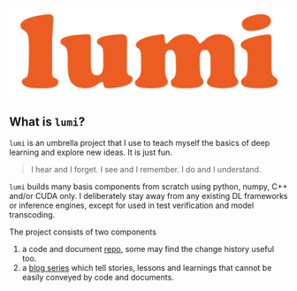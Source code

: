 <div align="center">
  <p><img src="/assets/lumi-logo.png"/></p>
</div>

## What is `lumi`?

`lumi` is an umbrella project that I use to teach myself the basics of deep learning and explore new ideas. It is just fun. 

> I hear and I forget. I see and I remember. I do and I understand.

`lumi` builds many basis components from scratch using python, numpy, C++ and/or CUDA only. I deliberately stay away from any existing DL frameworks or inference engines, except for used in test verification and model transcoding. 

The project consists of two components 
1. a code and document [repo](https://github.com/yuanlin2004/lumi), some may find the change history useful too.
2. a [blog series](yuanlin2004.github.io/lumi-blog) which tell stories, lessons and learnings that cannot be easily conveyed by code and documents. 


